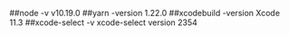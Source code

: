 ##node -v
v10.19.0
##yarn -version
1.22.0
##xcodebuild -version
Xcode 11.3
##xcode-select -v
xcode-select version 2354
